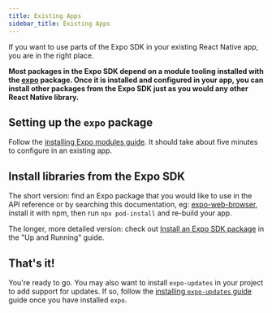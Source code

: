```yaml
---
title: Existing Apps
sidebar_title: Existing Apps
---
```


If you want to use parts of the Expo SDK in your existing React Native app, you are in the right place.

**Most packages in the Expo SDK depend on a module tooling installed with the [expo](https://github.com/expo/expo/tree/main/packages/expo) package. Once it is installed and configured in your app, you can install other packages from the Expo SDK just as you would any other React Native library.**

## Setting up the `expo` package

Follow the [installing Expo modules guide](../bare/installing-expo-modules.md). It should take about five minutes to configure in an existing app.

## Install libraries from the Expo SDK

The short version: find an Expo package that you would like to use in the API reference or by searching this documentation, eg: [expo-web-browser](../versions/latest/sdk/webbrowser.md), install it with npm, then run `npx pod-install` and re-build your app.

The longer, more detailed version: check out [Install an Expo SDK package](hello-world.md#install-an-expo-sdk-package) in the "Up and Running" guide.

## That's it!

You're ready to go. You may also want to install `expo-updates` in your project to add support for updates. If so, follow the [installing `expo-updates` guide](../bare/installing-updates.md) guide once you have installed `expo`.
